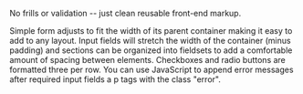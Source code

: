 No frills or validation -- just clean reusable front-end markup.

Simple form adjusts to fit the width of its parent container making it easy to add to any layout. Input fields will stretch the width of the container (minus padding) and sections can be organized into fieldsets to add a comfortable amount of spacing between elements. Checkboxes and radio buttons are formatted three per row. You can use JavaScript to append error messages after required input fields a p tags with the class "error".
